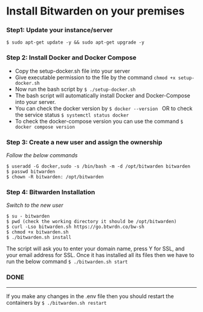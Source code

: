 # Install Bitwarden on your premises

### Step1: Update your instance/server
```$ sudo apt-get update -y && sudo apt-get upgrade -y```

### Step 2: Install Docker and Docker Compose 

  - Copy the setup-docker.sh file into your server 
  - Give executable permission to the file by the command ```chmod +x setup-docker.sh```
  - Now run the bash script by ```$ ./setup-docker.sh```
  - The bash script will automatically install Docker and Docker-Compose into your server.
  - You can check the docker version by ```$ docker --version ``` OR to check the service status ```$ systemctl status docker```
  - To check the docker-compose version you can use the command ```$ docker compose version```

### Step 3: Create a new user and assign the ownership

_Follow the below commands_

```
$ useradd -G docker,sudo -s /bin/bash -m -d /opt/bitwarden bitwarden
$ passwd bitwarden
$ chown -R bitwarden: /opt/bitwarden
```

### Step 4: Bitwarden Installation 

 _Switch to the new user_

```
$ su - bitwarden
$ pwd (check the working directory it should be /opt/bitwarden)
$ curl -Lso bitwarden.sh https://go.btwrdn.co/bw-sh
$ chmod +x bitwarden.sh
$ ./bitwarden.sh install
```

The script will ask you to enter your domain name, press Y for SSL, and your email address for SSL. Once it has installed all its files then we have to run the below command
```$ ./bitwarden.sh start```

### DONE
-----------------
If you make any changes in the .env file then you should restart the containers by
```$ ./bitwarden.sh restart```


